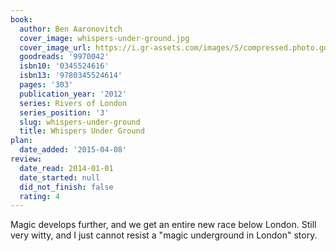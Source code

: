 ```yaml
---
book:
  author: Ben Aaronovitch
  cover_image: whispers-under-ground.jpg
  cover_image_url: https://i.gr-assets.com/images/S/compressed.photo.goodreads.com/books/1341006340l/9970042._SX98_.jpg
  goodreads: '9970042'
  isbn10: '0345524616'
  isbn13: '9780345524614'
  pages: '303'
  publication_year: '2012'
  series: Rivers of London
  series_position: '3'
  slug: whispers-under-ground
  title: Whispers Under Ground
plan:
  date_added: '2015-04-08'
review:
  date_read: 2014-01-01
  date_started: null
  did_not_finish: false
  rating: 4
---
```


Magic develops further, and we get an entire new race below London. Still very witty, and I just cannot resist a "magic underground in London" story.
